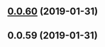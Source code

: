## [0.0.60](https://github.com/doomsower/whitewater/compare/@whitewater-guide/workers@0.0.60...@whitewater-guide/workers@0.0.60) (2019-01-31)

## 0.0.59 (2019-01-31)
